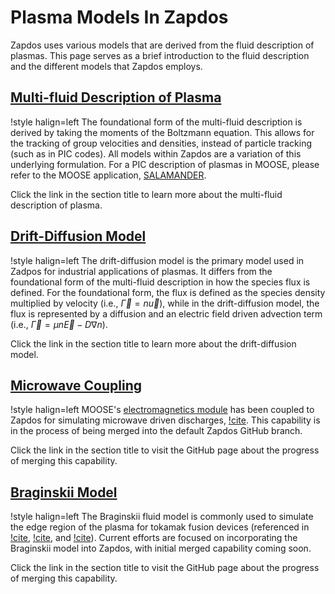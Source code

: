 # Plasma Models In Zapdos

Zapdos uses various models that are derived from the fluid description of plasmas. This page serves as a brief introduction to the fluid description and the different models that Zapdos employs.

## [Multi-fluid Description of Plasma](multi-fluid_description.md)

!style halign=left
The foundational form of the multi-fluid description is derived by taking the moments of the Boltzmann equation. This allows for the tracking of group velocities and densities, instead of particle tracking (such as in PIC codes). All models within Zapdos are a variation of this underlying formulation. For a PIC description of plasmas in MOOSE, please refer to the MOOSE application, [SALAMANDER](https://mooseframework.inl.gov/salamander/).

Click the link in the section title to learn more about the multi-fluid description of plasma.

## [Drift-Diffusion Model](drift_diffusion_model.md)

!style halign=left
The drift-diffusion model is the primary model used in Zadpos for industrial applications of plasmas. It differs from the foundational form of the multi-fluid description in how the species flux is defined. For the foundational form, the flux is defined as the species density multiplied by velocity (i.e., $\vec{\Gamma} = n\vec{u}$), while in the drift-diffusion model, the flux is represented by a diffusion and an electric field driven advection term (i.e., $\vec{\Gamma} = \mu n \vec{E} - D \nabla n$).

Click the link in the section title to learn more about the drift-diffusion model.

## [Microwave Coupling](https://github.com/shannon-lab/zapdos/issues/259)

!style halign=left
MOOSE's [electromagnetics module](https://mooseframework.inl.gov/modules/electromagnetics/) has been coupled to Zapdos for simulating microwave driven discharges, [!cite](dechant). This capability is in the process of being merged into the default Zapdos GitHub branch.

Click the link in the section title to visit the GitHub page about the progress of merging this capability.

## [Braginskii Model](https://github.com/shannon-lab/zapdos/issues/294)

!style halign=left
The Braginskii fluid model is commonly used to simulate the edge region of the plasma for tokamak fusion devices (referenced in [!cite](dudson2016verification), [!cite](dull2024introducing), and [!cite](wiesen2015new)). Current efforts are focused on incorporating the Braginskii model into Zapdos, with initial merged capability coming soon.

Click the link in the section title to visit the GitHub page about the progress of merging this capability.
